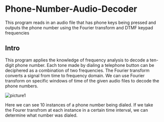 # Phone-Number-Audio-Decoder
This program reads in an audio file that has phone keys being pressed and outputs the phone number using the Fourier transform and DTMF keypad frequencies  

## Intro

This program applies the knowledge of frequency analysis to decode a ten-digit phone number. Each tone made by dialing a telephone button can be deciphered as a combination of two frequencies. The Fourier transform converts a signal from time to frequency domain. We can use Fourier transform on specific windows of time of the given audio files to decode the phone numbers. 

![picture1](https://user-images.githubusercontent.com/36385404/36336717-4947ccfc-1358-11e8-9518-6fd11f3b56a5.png)

Here we can see 10 instances of a phone number being dialed. If we take the Fourer transfrom at each instance in a certain time interval, we can determine what number was dialed.
